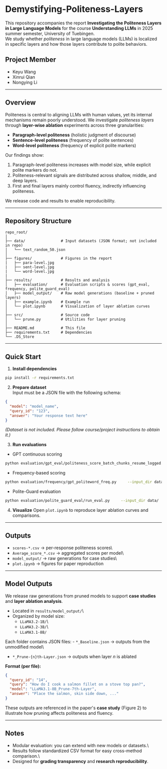 # Demystifying-Politeness-Layers

This repository accompanies the report **Investigating the Politeness
Layers in Large Language Models** for the course **Understanding LLMs** in 2025 summer semester, University of Tuebingen.\
We study whether *politeness* in large language models (LLMs) is
localized in specific layers and how those layers contribute to polite
behaviors.

## Project Member
- Keyu Wang
- Xinrui Qian
- Nongying Li
------------------------------------------------------------------------

##  Overview

Politeness is central to aligning LLMs with human values, yet its
internal mechanisms remain poorly understood.
We investigate *politeness layers* through **layer-wise ablation**
experiments across three granularities:

-   **Paragraph-level politeness** (holistic judgment of discourse)
-   **Sentence-level politeness** (frequency of polite sentences)
-   **Word-level politeness** (frequency of explicit polite markers)

Our findings show:
1. Paragraph-level politeness increases with model size, while explicit
polite markers do not.
2. Politeness-relevant signals are distributed across shallow, middle,
and deep layers.
3. First and final layers mainly control fluency, indirectly influencing
politeness.

We release code and results to enable reproducibility.

------------------------------------------------------------------------

##  Repository Structure

    repo_root/
    │
    ├── data/                # Input datasets (JSON format; not included in repo)
    │   └── text_random_50.json
    │
    ├── figures/             # Figures in the report
    |   ├── para-level.jpg
    |   ├── sent-level.jpg
    |   └── word-level.jpg
    |
    ├── results/             # Results and analysis
    │   ├── evaluation/      # Evaluation scripts & scores (gpt_eval, frequency, polite_guard_eval)
    │   ├── model_output/    # Raw model generations (baseline + pruned layers)
    │   ├── example.ipynb    # Example run
    │   └── plot.ipynb       # Visualization of layer ablation curves
    │
    ├── src/                 # Source code
    │   └── prune.py         # Utilities for layer pruning
    │
    ├── README.md            # This file
    ├── requirements.txt     # Dependencies
    └── .DS_Store


------------------------------------------------------------------------

##  Quick Start

1.  **Install dependencies**

``` bash
pip install -r requirements.txt
```

2.  **Prepare dataset**\
    Input must be a JSON file with the following schema:

``` json
{
  "model": "model_name",
  "query_id": "123",
  "answer": "Your response text here"
}
```

*(Dataset is not included. Please follow course/project instructions to
obtain it.)*

3.  **Run evaluations**

-   GPT continuous scoring

``` bash
python evaluation/gpt_eval/politeness_score_batch_chunks_resume_logged.py     --input_dir data/     --out evaluation/gpt_eval/scores-1B.csv     --model gpt-4o-mini     --chunk_size 100     --rpm 200
```

-   Frequency-based scoring

``` bash
python evaluation/frequency/gpt_politeword_freq.py     --input_dir data/     --out evaluation/frequency/scores-1B-sentence.csv     --model gpt-4o-mini
```

-   Polite-Guard evaluation

``` bash
python evaluation/polite_guard_eval/run_eval.py     --input_dir data/     --out evaluation/polite_guard_eval/scores-1B.csv
```

4.  **Visualize** Open `plot.ipynb` to reproduce layer ablation curves
    and comparisons.

------------------------------------------------------------------------

##  Outputs

-   `scores-*.csv` → per-response politeness scores\
-   `Average_score_*.csv` → aggregated scores per model\
-   `model_output/` → raw generations for case studies\
-   `plot.ipynb` → figures for paper reproduction

------------------------------------------------------------------------

##  Model Outputs

We release raw generations from pruned models to support **case
studies** and **layer ablation analysis**.

-   Located in `results/model_output/`\
-   Organized by model size:
    -   `LLaMA3.2-1B/`\
    -   `LLaMA3.2-3B/`\
    -   `LLaMA3.1-8B/`

Each folder contains JSON files: - `*_Baseline.json` → outputs from the
unmodified model\
- `*_Prune-{n}th-Layer.json` → outputs when layer *n* is ablated

**Format (per file):**

``` json
{
  "query_id": "14",
  "query": "How do I cook a salmon fillet on a stove top pan?",
  "model": "LLaMA3.1-8B_Prune-7th-Layer",
  "answer": "Place the salmon, skin side down, ..."
}
```

These outputs are referenced in the paper's **case study** (Figure 2) to
illustrate how pruning affects politeness and fluency.

------------------------------------------------------------------------

##  Notes

-   Modular evaluation: you can extend with new models or datasets.\
-   Results follow standardized CSV format for easy cross-method
    comparison.\
-   Designed for **grading transparency** and **research
    reproducibility**.

